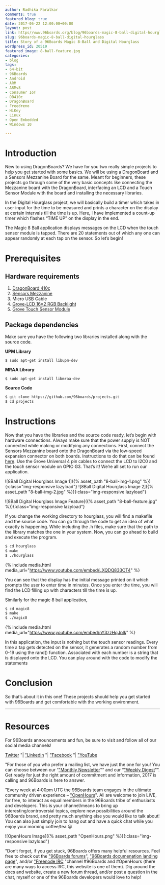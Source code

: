 ```yaml
---
author: Radhika Paralkar
comments: true
featured_blog: true
date: 2017-06-22 12:00:00+00:00
layout: post
link: https//www.96boards.org/blog/96boards-magic-8-ball-digital-hourglass/
slug: 96boards-magic-8-ball-digital-hourglass
title: Story of a 96Boards Magic 8-Ball and Digital Hourglass
wordpress_id: 20519
featured_image: 8-ball-feature.jpg
categories:
- blog
tags:
- 64-bit
- 96Boards
- Android
- ARM
- ARMv8
- Consumer IoT
- DB410c
- DragonBoard
- Freedreno
- HiKey
- Linux
- Open Embedded
- Windows 10

---
```


# **Introduction**

New to using DragonBoards? We have for you two really simple projects to help you get started with some basics. We will be using a DragonBoard and a Sensors Mezzanine Board for the same. Meant for beginners, these projects go through some of the very basic concepts like connecting the Mezzanine board with the DragonBoard, interfacing an LCD and a Touch Sensor Module with the board and installing the necessary libraries.

In the Digital Hourglass project, we will basically build a timer which takes in user input for the time to be measured and prints a character on the display at certain intervals till the time is up. Here, I have implemented a count-up timer which flashes “TIME UP” on the display in the end.

The Magic 8 Ball application displays messages on the LCD when the touch sensor module is tapped. There are 20 statements out of which any one can appear randomly at each tap on the sensor. So let’s begin!

# **Prerequisites**

## **Hardware requirements**

1.  [DragonBoard 410c](https//www.96boards.org/product/dragonboard410c/)
2.  [Sensors Mezzanine](https//www.96boards.org/product/sensors-mezzanine/)
3.  Micro USB Cable
4.  [Grove-LCD 16×2 RGB Backlight](https://www.seeedstudio.com/Grove-LCD-RGB-Backlight-p-1643.html)
5.  [Grove Touch Sensor Module](https://www.seeedstudio.com/Grove-Touch-Sensor-p-747.html)

## **Package dependencies**

Make sure you have the following two libraries installed along with the source code.

**UPM Library**

`$ sudo apt-get install libupm-dev`

**MRAA Library**

`$ sudo apt-get install libmraa-dev`


**Source Code**

```bash
$ git clone https://github.com/96boards/projects.git
$ cd projects
```

# **Instructions**

Now that you have the libraries and the source code ready, let’s begin with hardware connections. Always make sure that the power supply is NOT connected while making or modifying any connections. First, connect the Sensors Mezzanine board onto the DragonBoard via the low-speed expansion connector on both boards. Instructions to do that can be found [here](https://github.com/96boards/Sensor_Mezzanine_Getting_Started/blob/master/README.md). Use the Grove Universal 4 pin cables to connect the LCD to I2C0 and the touch sensor module on GPIO G3\. That’s it! We’re all set to run our application.

![8Ball Digital Hourglass Image 1]({% asset_path "8-ball-img-1.png" %}){:class="img-responsive lazyload"}
![8Ball Digital Hourglass Image 2]({% asset_path "8-ball-img-2.jpg" %}){:class="img-responsive lazyload"}

![8Ball Digital Hourglass Image Feature]({% asset_path "8-ball-feature.jpg" %}){:class="img-responsive lazyload"}

If you change the working directory to hourglass, you will find a makefile and the source code. You can go through the code to get an idea of what exactly is happening. While including the .h files, make sure that the path to the library matches the one in your system. Now, you can go ahead to build and execute the program.

```bash
$ cd hourglass
$ make
$ ./hourglass
```

{% include media.html media_url="https://www.youtube.com/embed/LXQDQ833CT4" %}


You can see that the display has the initial message printed on it which prompts the user to enter time in minutes. Once you enter the time, you will find the LCD filling up with characters till the time is up.

Similarly for the magic 8 ball application,

```bash
$ cd magic8
$ make
$ ./magic8
```

{% include media.html media_url="https://www.youtube.com/embed/nY3zzHqJplk" %}


In this application, the input is nothing but the touch sensor readings. Every time a tap gets detected on the sensor, it generates a random number from 0-19 using the rand() function. Associated with each number is a string that is displayed onto the LCD. You can play around with the code to modify the statements

# **Conclusion**

So that’s about it in this one! These projects should help you get started with 96Boards and get comfortable with the working environment.

* * *

# Resources

For 96Boards announcements and fun, be sure to visit and follow all of our social media channels!

[Twitter](https://twitter.com/96Boards) "| ["Linkedin](https://www.linkedin.com/company/6637095?trk=tyah&trkInfo=clickedVertical%3Ashowcase%2CclickedEntityId%3A6637095%2Cidx%3A1-1-1%2CtarId%3A1483603913878%2Ctas%3A96boards) "| ["Facebook](https://www.facebook.com/96Boards/) "| ["YouTube](https://www.youtube.com/c/96boards)

"For those of you who prefer a mailing list, we have just the one for you! You can choose between our “["Monthly Newsletter](https//www.96boards.org/newsletter/)"” and our “["Weekly Digest](https//www.96boards.org/newsletter/digest/)"”. Get ready for just the right amount of commitment and information, 2017 is calling and 96Boards is here to answer.

"Every week at 4:00pm UTC the 96Boards team engages in the ultimate community driven experience – ["OpenHours](https//www.96boards.org/openhours/)". All are welcome to join LIVE, for free, to interact as equal members in the 96Boards tribe of enthusiasts and developers. This is your channel/means to bring up interesting/controversial topics, explore new possibilities around the 96Boards brand, and pretty much anything else you would like to talk about! You can also just simply join to hang out and have a quick chat while you enjoy your morning coffee/tea 😀

![OpenHours Image]({% asset_path "OpenHours.png" %}){:class="img-responsive lazyload"}

"Don’t forget, if you get stuck, 96Boards offers many helpful resources. Feel free to check out the ["96Boards forums](https//discuss.96boards.org/)", ["96Boards documenation landing page](https://github.com/96boards/documentation/)", and/or ["Freenode IRC](http://webchat.freenode.net/?channels=%2396boards) "channel #96Boards and #OpenHours (there are many ways to access IRC, this website is one of them). Dig around the docs and website, create a new forum thread, and/or post a question in the chat, myself or one of the 96Boards developers would love to help!

